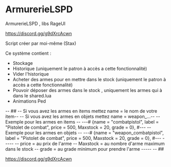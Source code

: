 # ArmurerieLSPD

ArmurerieLSPD , libs RageUI

https://discord.gg/g9dXrcAcwn

Script créer par moi-même (Stax)


Ce système contient : 
  - Stockage 
  - Historique (uniquement le patron à accès a cette fonctionnalité)
  - Vider l'historique 
  - Acheter des armes pour en mettre dans le stock (uniquement le patron à accès a cette fonctionnalité)
  - Pouvoir déposer des armes dans le stock , uniquement les armes qui à dans le shared.lua 
  - Animations Ped

-- ##
    -- Si vous avez les armes en items mettez name = le nom de votre item--
    -- Si vous avez les armes en objets mettez name = weapon_...-- 
    -- Exemple pour les armes en items -- 
        ---# {name = "combatpistol", label = "Pistolet de combat", price = 500, Maxstock = 20, grade = 0}, #---
    -- Exemple pour les armes en objets --
        ---# {name = "weapon_combatpistol", label = "Pistolet de combat", price = 500, Maxstock = 20, grade = 0}, #---
    -----
        -- price = au prix de l'arme 
        -- Maxstock = au nombre d'arme maximum dans le stock
        -- grade = au grade minimum pour prendre l'arme
    -----
-- ##

https://discord.gg/g9dXrcAcwn 
